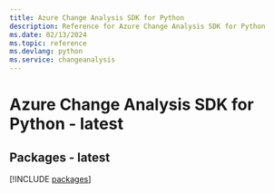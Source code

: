 ```yaml
---
title: Azure Change Analysis SDK for Python
description: Reference for Azure Change Analysis SDK for Python
ms.date: 02/13/2024
ms.topic: reference
ms.devlang: python
ms.service: changeanalysis
---
```

# Azure Change Analysis SDK for Python - latest
## Packages - latest
[!INCLUDE [packages](change-analysis-index.md)]